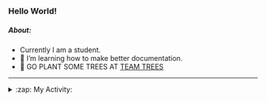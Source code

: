 ### Hello World!

##### About:
- Currently I am a student.
- 🌱 I’m learning how to make better documentation.
- 🌱 GO PLANT SOME TREES AT [TEAM TREES](https://teamtrees.org/)

---
<details>
  <summary>:zap: My Activity:</summary>
  
<!--START_SECTION:waka-->
![Code Time](http://img.shields.io/badge/Code%20Time-1%2C125%20hrs%2010%20mins-blue)

**I'm a Night 🦉** 

```text
🌞 Morning                1100 commits        ██░░░░░░░░░░░░░░░░░░░░░░░   08.19 % 
🌆 Daytime                5027 commits        █████████░░░░░░░░░░░░░░░░   37.42 % 
🌃 Evening                3843 commits        ███████░░░░░░░░░░░░░░░░░░   28.61 % 
🌙 Night                  3464 commits        ██████░░░░░░░░░░░░░░░░░░░   25.79 % 
```
📅 **I'm Most Productive on Wednesday** 

```text
Monday                   2110 commits        ████░░░░░░░░░░░░░░░░░░░░░   15.71 % 
Tuesday                  1651 commits        ███░░░░░░░░░░░░░░░░░░░░░░   12.29 % 
Wednesday                3166 commits        ██████░░░░░░░░░░░░░░░░░░░   23.57 % 
Thursday                 1531 commits        ███░░░░░░░░░░░░░░░░░░░░░░   11.40 % 
Friday                   1288 commits        ██░░░░░░░░░░░░░░░░░░░░░░░   09.59 % 
Saturday                 1239 commits        ██░░░░░░░░░░░░░░░░░░░░░░░   09.22 % 
Sunday                   2449 commits        █████░░░░░░░░░░░░░░░░░░░░   18.23 % 
```


📊 **This Week I Spent My Time On** 

```text
🔥 Editors: 
VS Code                  3 hrs 28 mins       █████████████████████████   100.00 % 

🐱‍💻 Projects: 
praise                   2 hrs 46 mins       ████████████████████░░░░░   79.70 % 
discord-bot              30 mins             ████░░░░░░░░░░░░░░░░░░░░░   14.49 % 
CSF22                    12 mins             █░░░░░░░░░░░░░░░░░░░░░░░░   05.81 % 
```


 Last Updated on 22/05/2023 12:08:48 UTC
<!--END_SECTION:waka-->
</details>
